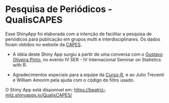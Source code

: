 # Pesquisa de Periódicos - QualisCAPES

Esse ShinyApp foi elaborada com a intenção de facilitar a pesquisa de periódicos para publicação em grupos multi e interdisciplinares. Os dados foram obtidos no website da [CAPES](https://sucupira.capes.gov.br/sucupira/public/consultas/coleta/veiculoPublicacaoQualis/listaConsultaGeralPeriodicos.jsf). 

- A idéia deste Shiny App surgiu a partir de uma conversa com o [Gustavo Oliveira Pinto](https://github.com/GustavoOPinto), no evento IV SER - IV Internacional Seminar on Statistics with R. 

- Agradecimentos especiais para a equipe da [Curso-R](https://www.curso-r.com/), e ao Julio Trecenti e William Amorim pela ajuda com o código do filtro usado. 


 O Shiny App está disponível em: https://beatriz-milz.shinyapps.io/QualisCAPES/
